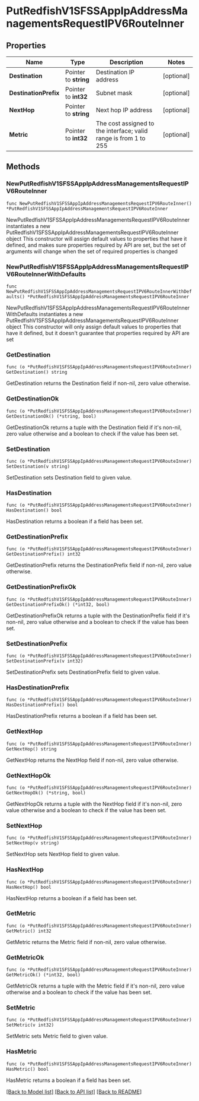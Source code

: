 # PutRedfishV1SFSSAppIpAddressManagementsRequestIPV6RouteInner

## Properties

Name | Type | Description | Notes
------------ | ------------- | ------------- | -------------
**Destination** | Pointer to **string** | Destination IP address | [optional] 
**DestinationPrefix** | Pointer to **int32** | Subnet mask | [optional] 
**NextHop** | Pointer to **string** | Next hop IP address | [optional] 
**Metric** | Pointer to **int32** | The cost assigned to the interface; valid range is from 1 to 255 | [optional] 

## Methods

### NewPutRedfishV1SFSSAppIpAddressManagementsRequestIPV6RouteInner

`func NewPutRedfishV1SFSSAppIpAddressManagementsRequestIPV6RouteInner() *PutRedfishV1SFSSAppIpAddressManagementsRequestIPV6RouteInner`

NewPutRedfishV1SFSSAppIpAddressManagementsRequestIPV6RouteInner instantiates a new PutRedfishV1SFSSAppIpAddressManagementsRequestIPV6RouteInner object
This constructor will assign default values to properties that have it defined,
and makes sure properties required by API are set, but the set of arguments
will change when the set of required properties is changed

### NewPutRedfishV1SFSSAppIpAddressManagementsRequestIPV6RouteInnerWithDefaults

`func NewPutRedfishV1SFSSAppIpAddressManagementsRequestIPV6RouteInnerWithDefaults() *PutRedfishV1SFSSAppIpAddressManagementsRequestIPV6RouteInner`

NewPutRedfishV1SFSSAppIpAddressManagementsRequestIPV6RouteInnerWithDefaults instantiates a new PutRedfishV1SFSSAppIpAddressManagementsRequestIPV6RouteInner object
This constructor will only assign default values to properties that have it defined,
but it doesn't guarantee that properties required by API are set

### GetDestination

`func (o *PutRedfishV1SFSSAppIpAddressManagementsRequestIPV6RouteInner) GetDestination() string`

GetDestination returns the Destination field if non-nil, zero value otherwise.

### GetDestinationOk

`func (o *PutRedfishV1SFSSAppIpAddressManagementsRequestIPV6RouteInner) GetDestinationOk() (*string, bool)`

GetDestinationOk returns a tuple with the Destination field if it's non-nil, zero value otherwise
and a boolean to check if the value has been set.

### SetDestination

`func (o *PutRedfishV1SFSSAppIpAddressManagementsRequestIPV6RouteInner) SetDestination(v string)`

SetDestination sets Destination field to given value.

### HasDestination

`func (o *PutRedfishV1SFSSAppIpAddressManagementsRequestIPV6RouteInner) HasDestination() bool`

HasDestination returns a boolean if a field has been set.

### GetDestinationPrefix

`func (o *PutRedfishV1SFSSAppIpAddressManagementsRequestIPV6RouteInner) GetDestinationPrefix() int32`

GetDestinationPrefix returns the DestinationPrefix field if non-nil, zero value otherwise.

### GetDestinationPrefixOk

`func (o *PutRedfishV1SFSSAppIpAddressManagementsRequestIPV6RouteInner) GetDestinationPrefixOk() (*int32, bool)`

GetDestinationPrefixOk returns a tuple with the DestinationPrefix field if it's non-nil, zero value otherwise
and a boolean to check if the value has been set.

### SetDestinationPrefix

`func (o *PutRedfishV1SFSSAppIpAddressManagementsRequestIPV6RouteInner) SetDestinationPrefix(v int32)`

SetDestinationPrefix sets DestinationPrefix field to given value.

### HasDestinationPrefix

`func (o *PutRedfishV1SFSSAppIpAddressManagementsRequestIPV6RouteInner) HasDestinationPrefix() bool`

HasDestinationPrefix returns a boolean if a field has been set.

### GetNextHop

`func (o *PutRedfishV1SFSSAppIpAddressManagementsRequestIPV6RouteInner) GetNextHop() string`

GetNextHop returns the NextHop field if non-nil, zero value otherwise.

### GetNextHopOk

`func (o *PutRedfishV1SFSSAppIpAddressManagementsRequestIPV6RouteInner) GetNextHopOk() (*string, bool)`

GetNextHopOk returns a tuple with the NextHop field if it's non-nil, zero value otherwise
and a boolean to check if the value has been set.

### SetNextHop

`func (o *PutRedfishV1SFSSAppIpAddressManagementsRequestIPV6RouteInner) SetNextHop(v string)`

SetNextHop sets NextHop field to given value.

### HasNextHop

`func (o *PutRedfishV1SFSSAppIpAddressManagementsRequestIPV6RouteInner) HasNextHop() bool`

HasNextHop returns a boolean if a field has been set.

### GetMetric

`func (o *PutRedfishV1SFSSAppIpAddressManagementsRequestIPV6RouteInner) GetMetric() int32`

GetMetric returns the Metric field if non-nil, zero value otherwise.

### GetMetricOk

`func (o *PutRedfishV1SFSSAppIpAddressManagementsRequestIPV6RouteInner) GetMetricOk() (*int32, bool)`

GetMetricOk returns a tuple with the Metric field if it's non-nil, zero value otherwise
and a boolean to check if the value has been set.

### SetMetric

`func (o *PutRedfishV1SFSSAppIpAddressManagementsRequestIPV6RouteInner) SetMetric(v int32)`

SetMetric sets Metric field to given value.

### HasMetric

`func (o *PutRedfishV1SFSSAppIpAddressManagementsRequestIPV6RouteInner) HasMetric() bool`

HasMetric returns a boolean if a field has been set.


[[Back to Model list]](../README.md#documentation-for-models) [[Back to API list]](../README.md#documentation-for-api-endpoints) [[Back to README]](../README.md)


